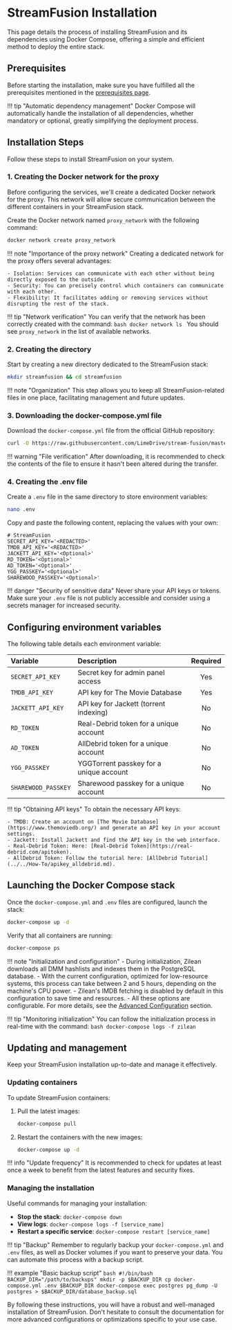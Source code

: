 # StreamFusion Installation

This page details the process of installing StreamFusion and its dependencies using Docker Compose, offering a simple and efficient method to deploy the entire stack.

## Prerequisites

Before starting the installation, make sure you have fulfilled all the prerequisites mentioned in the [prerequisites page](prerequis.md).

!!! tip "Automatic dependency management"
    Docker Compose will automatically handle the installation of all dependencies, whether mandatory or optional, greatly simplifying the deployment process.

## Installation Steps

Follow these steps to install StreamFusion on your system.

### 1. Creating the Docker network for the proxy

Before configuring the services, we'll create a dedicated Docker network for the proxy. This network will allow secure communication between the different containers in your StreamFusion stack.

Create the Docker network named `proxy_network` with the following command:

```bash
docker network create proxy_network
```

!!! note "Importance of the proxy network"
    Creating a dedicated network for the proxy offers several advantages:

    - Isolation: Services can communicate with each other without being directly exposed to the outside.
    - Security: You can precisely control which containers can communicate with each other.
    - Flexibility: It facilitates adding or removing services without disrupting the rest of the stack.

!!! tip "Network verification"
    You can verify that the network has been correctly created with the command:
    ```bash
    docker network ls
    ```
    You should see `proxy_network` in the list of available networks.

### 2. Creating the directory

Start by creating a new directory dedicated to the StreamFusion stack:

```bash
mkdir streamfusion && cd streamfusion
```

!!! note "Organization"
    This step allows you to keep all StreamFusion-related files in one place, facilitating management and future updates.

### 3. Downloading the docker-compose.yml file

Download the `docker-compose.yml` file from the official GitHub repository:

```bash
curl -O https://raw.githubusercontent.com/LimeDrive/stream-fusion/master/deploy/docker-compose.yml
```

!!! warning "File verification"
    After downloading, it is recommended to check the contents of the file to ensure it hasn't been altered during the transfer.

### 4. Creating the .env file

Create a `.env` file in the same directory to store environment variables:

```bash
nano .env
```

Copy and paste the following content, replacing the values with your own:

```env
# StreamFusion
SECRET_API_KEY='<REDACTED>'
TMDB_API_KEY='<REDACTED>'
JACKETT_API_KEY='<Optional>'
RD_TOKEN='<Optional>'
AD_TOKEN='<Optional>'
YGG_PASSKEY='<Optional>'
SHAREWOOD_PASSKEY='<Optional>'
```

!!! danger "Security of sensitive data"
    Never share your API keys or tokens. Make sure your `.env` file is not publicly accessible and consider using a secrets manager for increased security.

## Configuring environment variables

The following table details each environment variable:

| Variable | Description | Required |
|:----------------|:----------------------------------------------------------------------|:-----------:|
| `SECRET_API_KEY`| Secret key for admin panel access | Yes |
| `TMDB_API_KEY` | API key for The Movie Database | Yes |
| `JACKETT_API_KEY`| API key for Jackett (torrent indexing) | No |
| `RD_TOKEN` | Real-Debrid token for a unique account | No |
| `AD_TOKEN` | AllDebrid token for a unique account | No |
| `YGG_PASSKEY` | YGGTorrent passkey for a unique account | No |
| `SHAREWOOD_PASSKEY`| Sharewood passkey for a unique account | No |

!!! tip "Obtaining API keys"
    To obtain the necessary API keys:
    
    - TMDB: Create an account on [The Movie Database](https://www.themoviedb.org/) and generate an API key in your account settings.
    - Jackett: Install Jackett and find the API key in the web interface.
    - Real-Debrid Token: Here: [Real-Debrid Token](https://real-debrid.com/apitoken).
    - AllDebrid Token: Follow the tutorial here: [AllDebrid Tutorial](../../How-To/apikey_alldebrid.md).

## Launching the Docker Compose stack

Once the `docker-compose.yml` and `.env` files are configured, launch the stack:

```bash
docker-compose up -d
```

Verify that all containers are running:

```bash
docker-compose ps
```

!!! note "Initialization and configuration"
    - During initialization, Zilean downloads all DMM hashlists and indexes them in the PostgreSQL database.
    - With the current configuration, optimized for low-resource systems, this process can take between 2 and 5 hours, depending on the machine's CPU power.
    - Zilean's IMDB fetching is disabled by default in this configuration to save time and resources.
    - All these options are configurable. For more details, see the [Advanced Configuration](#) section.

!!! tip "Monitoring initialization"
    You can follow the initialization process in real-time with the command:
    ```bash
    docker-compose logs -f zilean
    ```

## Updating and management

Keep your StreamFusion installation up-to-date and manage it effectively.

### Updating containers

To update StreamFusion containers:

1. Pull the latest images:
    ```bash
    docker-compose pull
    ```

2. Restart the containers with the new images:
    ```bash
    docker-compose up -d
    ```

!!! info "Update frequency"
    It is recommended to check for updates at least once a week to benefit from the latest features and security fixes.

### Managing the installation

Useful commands for managing your installation:

- **Stop the stack**: `docker-compose down`
- **View logs**: `docker-compose logs -f [service_name]`
- **Restart a specific service**: `docker-compose restart [service_name]`

!!! tip "Backup"
    Remember to regularly backup your `docker-compose.yml` and `.env` files, as well as Docker volumes if you want to preserve your data. You can automate this process with a backup script.

!!! example "Basic backup script"
    ```bash
    #!/bin/bash
    BACKUP_DIR="/path/to/backups"
    mkdir -p $BACKUP_DIR
    cp docker-compose.yml .env $BACKUP_DIR
    docker-compose exec postgres pg_dump -U postgres > $BACKUP_DIR/database_backup.sql
    ```

By following these instructions, you will have a robust and well-managed installation of StreamFusion. Don't hesitate to consult the documentation for more advanced configurations or optimizations specific to your use case.